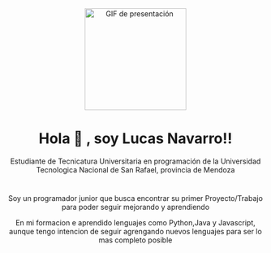 <div align="center">
    <img src="https://media.giphy.com/media/qgQUggAC3Pfv687qPC/giphy.gif" width="200" alt="GIF de presentación">
    <h1>Hola 👋 , soy Lucas Navarro!!</h1>
    <p>Estudiante de Tecnicatura Universitaria en programación de la Universidad Tecnologica Nacional de San Rafael, provincia de Mendoza</p>
    <h1></h1>
    <p> Soy un programador junior que busca encontrar su primer Proyecto/Trabajo para poder seguir mejorando y aprendiendo

En mi formacion e aprendido lenguajes como Python,Java y Javascript, aunque tengo intencion de seguir agrengando nuevos lenguajes para ser lo mas completo posible     
